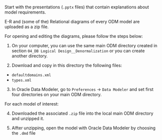 Start with the presentations (`.pptx` files) that contain explanations about model requirements.

E-R and (some of the) Relational diagrams of every ODM model are uploaded as a zip file.

For opening and editing the diagrams, please follow the steps below:

1) On your computer, you can use the same main ODM directory created in section `04_DB Logical Design__Denormalization` or you can create another directory.

2) Download and copy in this directory the following files:
- `defaultdomains.xml`
- `types.xml`

3) In Oracle Data Modeler, go to `Preferences` -> `Data Modeler` and set first four directories on
  your main ODM directory.

For each model of interest:

4) Downloaded the associated `.zip` file into the local main ODM directory and unzipped it.

5) Alfter unzipping, open the model with Oracle Data Modeler by choosing the `.dmd` file



